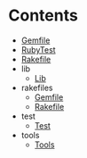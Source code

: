 # Contents

   - [Gemfile](./Gemfile.md)
   - [RubyTest](./README.md)
   - [Rakefile](./Rakefile.md)
   - lib
     - [Lib](./lib/Lib.md)
   - rakefiles
     - [Gemfile](./rakefiles/Gemfile.md)
     - [Rakefile](./rakefiles/Rakefile.md)
   - test
     - [Test](./test/Test.md)
   - tools
     - [Tools](./tools/Tools.md)
